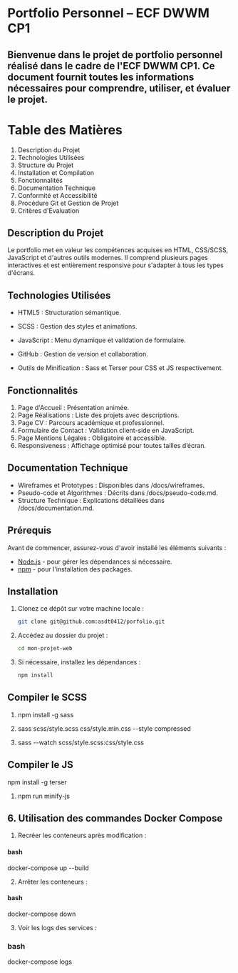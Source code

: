 # Portfolio Personnel – ECF DWWM CP1

## Bienvenue dans le projet de portfolio personnel réalisé dans le cadre de l'ECF DWWM CP1. Ce document fournit toutes les informations nécessaires pour comprendre, utiliser, et évaluer le projet.

# Table des Matières

1. Description du Projet
2. Technologies Utilisées
3. Structure du Projet
4. Installation et Compilation
5. Fonctionnalités
6. Documentation Technique
7. Conformité et Accessibilité
8. Procédure Git et Gestion de Projet
9. Critères d'Évaluation


## Description du Projet

Le portfolio met en valeur les compétences acquises en HTML, CSS/SCSS, JavaScript et d'autres outils modernes. Il comprend plusieurs pages interactives et est entièrement responsive pour s'adapter à tous les types d'écrans.

## Technologies Utilisées

* HTML5 : Structuration sémantique.

* SCSS : Gestion des styles et animations.

* JavaScript : Menu dynamique et validation de formulaire.

* GitHub : Gestion de version et collaboration.

* Outils de Minification : Sass et Terser pour CSS et JS respectivement.

## Fonctionnalités

1. Page d'Accueil : Présentation animée.
2. Page Réalisations : Liste des projets avec descriptions.
3. Page CV : Parcours académique et professionnel.
4. Formulaire de Contact : Validation client-side en JavaScript.
5. Page Mentions Légales : Obligatoire et accessible.
6. Responsiveness : Affichage optimisé pour toutes tailles d’écran.


## Documentation Technique

* Wireframes et Prototypes : Disponibles dans /docs/wireframes.
* Pseudo-code et Algorithmes : Décrits dans /docs/pseudo-code.md.
* Structure Technique : Explications détaillées dans /docs/documentation.md.

## Prérequis

Avant de commencer, assurez-vous d'avoir installé les éléments suivants :

- [Node.js](https://nodejs.org/) - pour gérer les dépendances si nécessaire.
- [npm](https://www.npmjs.com/) - pour l'installation des packages.

## Installation

1. Clonez ce dépôt sur votre machine locale :
    ```bash
    git clone git@github.com:asdt0412/porfolio.git
    ```

2. Accédez au dossier du projet :
    ```bash
    cd mon-projet-web
    ```

3. Si nécessaire, installez les dépendances :
    ```bash
    npm install
    ```


## Compiler le SCSS

1. npm install -g sass


2. sass scss/style.scss css/style.min.css --style compressed


3. sass --watch scss/style.scss:css/style.css

## Compiler le JS

npm install -g terser

1. npm run minify-js

## 6. Utilisation des commandes Docker Compose


1. Recréer les conteneurs après modification :
#### bash
docker-compose up --build


2. Arrêter les conteneurs :
#### bash
docker-compose down


3. Voir les logs des services :
### bash
docker-compose logs